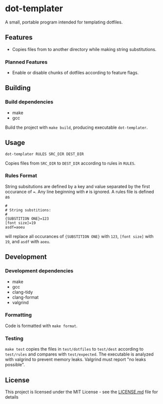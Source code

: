 # dot-templater
A small, portable program intended for templating dotfiles.

## Features
* Copies files from to another directory while making string substitutions.

### Planned Features
* Enable or disable chunks of dotfiles according to feature flags. 

## Building

### Build dependencies
* make
* gcc

Build the project with `make build`, producing executable `dot-templater`. 

## Usage

```
dot-templater RULES SRC_DIR DEST_DIR
```

Copies files from `SRC_DIR` to `DEST_DIR` according to rules in `RULES`.

### Rules Format
String subsitutions are defined by a key and value separated by the first occurance of `=`. Any line beginning with `#` is ignored. A rules file is defined as
```
#
# String substitions:
#
{SUBSTITION ONE}=123
[font size]=19
asdf=aoeu
```
will replace all occurances of `{SUBSTITION ONE}` with `123`, `[font size]` with `19`, and `asdf` with `aoeu`.

## Development

### Development dependencies
* make
* gcc
* clang-tidy
* clang-format
* valgrind

### Formatting
Code is formatted with `make format`.

### Testing

`make test` copies the files in `test/dotfiles` to `test/dest` according to `test/rules` and compares with `test/expected`. The executable is analyzed with valgrind to prevent memory leaks. Valgrind must report "no leaks possible".

## License

This project is licensed under the MIT License - see the [LICENSE.md](LICENSE.md) file for details
